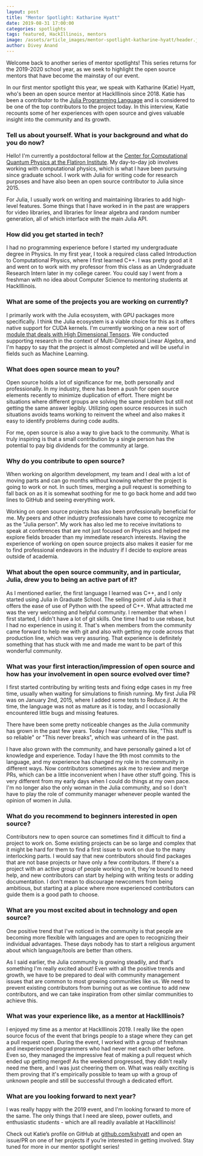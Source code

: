 ```yaml
---
layout: post
title: "Mentor Spotlight: Katharine Hyatt"
date: 2019-08-31 17:00:00
categories: spotlights
tags: featured, HackIllinois, mentors
image: /assets/article_images/mentor-spotlight-katharine-hyatt/header.jpg
author: Divey Anand
---
```


Welcome back to another series of mentor spotlights! This series returns for the 2019-2020 school year, as we seek to highlight the open source mentors that have become the mainstay of our event.

In our first mentor spotlight this year, we speak with Katharine (Katie) Hyatt, who's been an open source mentor at HackIllinois since 2018. Katie has been a contributor to the [Julia Programming Language](https://julialang.org/) and is considered to be one of the top contributors to the project today. In this interview, Katie recounts some of her experiences with open source and gives valuable insight into the community and its growth.

### Tell us about yourself. What is your background and what do you do now? 
Hello! I'm currently a postdoctoral fellow at the [Center for Computational Quantum Physics at the Flatiron Institute](https://www.simonsfoundation.org/flatiron/center-for-computational-quantum-physics). My day-to-day job involves working with computational physics, which is what I have been pursuing since graduate school. I work with Julia for writing code for research purposes and have also been an open source contributor to Julia since 2015.

For Julia, I usually work on writing and maintaining libraries to add high-level features. Some things that I have worked in in the past are wrappers for video libraries, and libraries for linear algebra and random number generation, all of which interface with the main Julia API. 

### How did you get started in tech? 
I had no programming experience before I started my undergraduate degree in Physics. In my first year, I took a required class called Introduction to Computational Physics, where I first learned C++. I was pretty good at it and went on to work with my professor from this class as an Undergraduate Research Intern later in my college career. You could say I went from a freshman with no idea about Computer Science to mentoring students at HackIllinois. 

### What are some of the projects you are working on currently?
I primarily work with the Julia ecosystem, with GPU packages more specifically. I think the Julia ecosystem is a viable choice for this as it offers native support for CUDA kernels. I'm currently working on a new sort of [module that deals with High Dimensional Tensors](https://github.com/ITensor/ITensors.jl). We conducted supporting research in the context of Multi-Dimensional Linear Algebra, and I'm happy to say that the project is almost completed and will be useful in fields such as Machine Learning. 

### What does open source mean to you? 
Open source holds a lot of significance for me, both personally and professionally. In my industry, there has been a push for open source elements recently to minimize duplication of effort. There might be situations where different groups are solving the same problem but still not getting the same answer legibly. Utilizing open source resources in such situations avoids teams working to reinvent the wheel and also makes it easy to identify problems during code audits.

For me, open source is also a way to give back to the community. What is truly inspiring is that a small contribution by a single person has the potential to pay big dividends for the community at large. 
    
### Why do you contribute to open source? 
When working on algorithm development, my team and I deal with a lot of moving parts and can go months without knowing whether the project is going to work or not. In such times, merging a pull request is something to fall back on as it is somewhat soothing for me to go back home and add two lines to GitHub and seeing everything work.

Working on open source projects has also been professionally beneficial for me. My peers and other industry professionals have come to recognize me as the "Julia person". My work has also led me to receive invitations to speak at conferences that are not just focused on Physics and helped me explore fields broader than my immediate research interests. Having the experience of working on open source projects also makes it easier for me to find professional endeavors in the industry if I decide to explore areas outside of academia.

### What about the open source community, and in particular, Julia, drew you to being an active part of it? 
As I mentioned earlier, the first language I learned was C++, and I only started using Julia in Graduate School. The selling point of Julia is that it offers the ease of use of Python with the speed of C++. What attracted me was the very welcoming and helpful community. I remember that when I first started, I didn't have a lot of git skills. One time I had to use rebase, but I had no experience in using it. That's when members from the community came forward to help me with git and also with getting my code across that production line, which was very assuring. That experience is definitely something that has stuck with me and made me want to be part of this wonderful community. 

### What was your first interaction/impression of open source and how has your involvement in open source evolved over time? 
I first started contributing by writing tests and fixing edge cases in my free time, usually when waiting for simulations to finish running. My first Julia PR was on January 2nd, 2015, where I added some tests to Reduce.jl. At the time, the language was not as mature as it is today, and I occasionally encountered little bugs and missing features. 

There have been some pretty noticeable changes as the Julia community has grown in the past few years. Today I hear comments like, "This stuff is so reliable" or "This never breaks", which was unheard of in the past. 

I have also grown with the community, and have personally gained a lot of knowledge and experience. Today I have the 9th most commits to the language, and my experience has changed my role in the community in different ways. Now contributors sometimes ask me to review and merge PRs, which can be a little inconvenient when I have other stuff going. This is very different from my early days when I could do things at my own pace. I'm no longer also the only woman in the Julia community, and so I don't have to play the role of community manager whenever people wanted the opinion of women in Julia. 

### What do you recommend to beginners interested in open source? 
Contributors new to open source can sometimes find it difficult to find a project to work on. Some existing projects can be so large and complex that it might be hard for them to find a first issue to work on due to the many interlocking parts. I would say that new contributors should find packages that are not base projects or have only a few contributors. If there's a project with an active group of people working on it, they're bound to need help, and new contributors can start by helping with writing tests or adding documentation. I don't mean to discourage newcomers from being ambitious, but starting at a place where more experienced contributors can guide them is a good path to choose.

### What are you most excited about in technology and open source? 
One positive trend that I've noticed in the community is that people are becoming more flexible with languages and are open to recognizing their individual advantages. These days nobody has to start a religious argument about which language/tools are better than others. 

As I said earlier, the Julia community is growing steadily, and that's something I'm really excited about! Even with all the positive trends and growth, we have to be prepared to deal with community management issues that are common to most growing communities like us.  We need to prevent existing contributors from burning out as we continue to add new contributors, and we can take inspiration from other similar communities to achieve this. 

### What was your experience like, as a mentor at HackIllinois? 
I enjoyed my time as a mentor at HackIllinois 2019. I really like the open source focus of the event that brings people to a stage where they can get a pull request open. During the event, I worked with a group of freshman and inexperienced programmers who had never met each other before. Even so, they managed the impressive feat of making a pull request which ended up getting merged! As the weekend progressed, they didn't really need me there, and I was just cheering them on. What was really exciting is them proving that it's empirically possible to team up with a group of unknown people and still be successful through a dedicated effort. 
  
### What are you looking forward to next year? 
I was really happy with the 2019 event, and I'm looking forward to more of the same. The only things that I need are sleep, power outlets, and enthusiastic students - which are all readily available at HackIllinois!

Check out Katie’s profile on GitHub at [github.com/kshyatt](https://github.com/kshyatt) and open an issue/PR on one of her projects if you’re interested in getting involved. Stay tuned for more in our mentor spotlight series!
